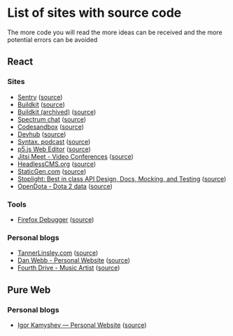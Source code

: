 # List of sites with source code

The more code you will read the more ideas can be received and the more potential errors can be avoided

## React

### Sites

- [Sentry](https://sentry.io) ([source](https://github.com/getsentry/sentry))
- [Buildkit]( https://buildkite.com/) ([source](https://github.com/buildkite/site))
- [Buildkit (archived)]( https://buildkite.com/) ([source](https://github.com/buildkite/frontend))
- [Spectrum chat](https://spectrum.chat) ([source](https://github.com/withspectrum/spectrum))
- [Codesandbox](https://codesandbox.io) ([source](https://github.com/codesandbox/codesandbox-client))
- [Devhub](https://devhubapp.com) ([source](https://github.com/devhubapp/devhub))
- [Syntax. podcast](https://syntax.fm/) ([source](https://github.com/wesbos/Syntax))
- [p5.js Web Editor](https://editor.p5js.org) ([source](https://github.com/processing/p5.js-web-editor))
- [Jitsi Meet - Video Conferences](https://jitsi.org/meet) ([source](https://github.com/jitsi/jitsi-meet))
- [HeadlessCMS.org](https://headlesscms.org) ([source](https://github.com/netlify/headlesscms.org))
- [StaticGen.com](https://staticgen.com) ([source](https://github.com/netlify/staticgen))
- [Stoplight: Best in class API Design, Docs, Mocking, and Testing](https://stoplight.io) ([source](https://github.com/stoplightio/stoplight.io))
- [OpenDota - Dota 2 data](https://www.opendota.com) ([source](https://github.com/odota/web))

### Tools

- [Firefox Debugger](https://firefox-dev.tools/debugger/) ([source](https://github.com/firefox-devtools/debugger))


### Personal blogs

- [TannerLinsley.com](https://tannerlinsley.com) ([source](https://github.com/tannerlinsley/tannerlinsley.com))
- [Dan Webb - Personal Website](https://danwebb.co) ([source](https://github.com/DanWebb/danwebb.co))
- [Fourth Drive - Music Artist](https://fourthdrive.com)  ([source](https://gitlab.com/galmargalit1/fourth-drive))

## Pure Web

### Personal blogs

- [Igor Kamyshev — Personal Website](https://kamyshev.me) ([source](https://github.com/igorkamyshev/kamyshev.me.src/))
